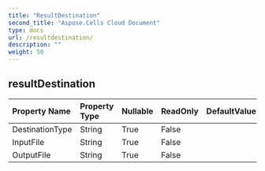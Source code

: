 ```yaml
---
title: "ResultDestination"
second_title: "Aspose.Cells Cloud Document"
type: docs
url: /resultdestination/
description: ""
weight: 50
---
```


## **resultDestination**

 

| Property Name | Property Type | Nullable |  ReadOnly | DefaultValue | Description | 
| :- | :- | :- |:- |  :- | :- |
| DestinationType | String | True |  False |  |  |  
| InputFile | String | True |  False |  |  |  
| OutputFile | String | True |  False |  |  |  

